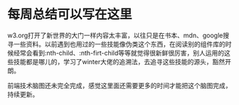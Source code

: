 # 每周总结可以写在这里


w3.org打开了新世界的大门一样内容太丰富，以往只是在书本、mdn、google搜寻一些资料。以前遇到也用过的一些技能像伪类这个东西，在阅读别的组件库的时候经常会看到:nth-child、:nth-firt-child等等就觉得很新鲜很厉害，别人运用的这些技能都是哪儿的，学习了winter大佬的追溯法，去追寻这些技能的源头，豁然开朗。


前端技术脑图还未完全完成，感觉这里面还需要更多的时间才能把这个脑图完成，持续更新。